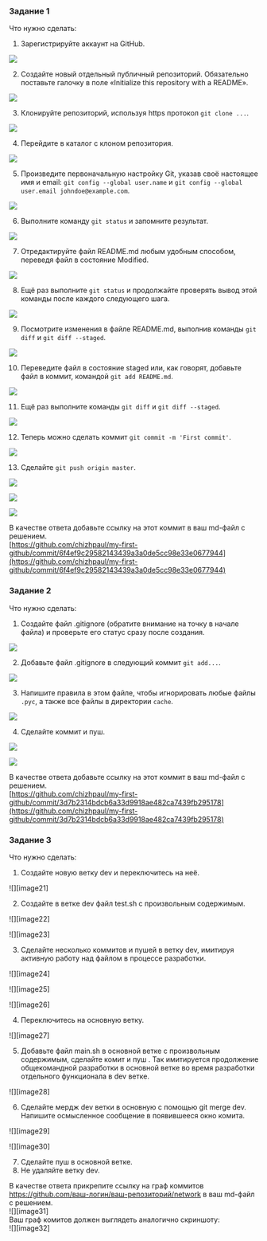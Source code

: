 ### **Задание 1**

Что нужно сделать:

1. Зарегистрируйте аккаунт на GitHub.

![](/img/1_1.jpg)

2. Создайте новый отдельный публичный репозиторий. Обязательно поставьте галочку в поле «Initialize this repository with a README».

![](/img/1_2.jpg)

3. Клонируйте репозиторий, используя https протокол `git clone ...`.

![](/img/1_3.jpg)

4. Перейдите в каталог с клоном репозитория.

![](/img/1_4.jpg)

5. Произведите первоначальную настройку Git, указав своё настоящее имя и email: `git config --global user.name` и `git config --global user.email johndoe@example.com`.

![](/img/1_5.jpg)

6. Выполните команду `git status` и запомните результат.

![](/img/1_6.jpg)

7. Отредактируйте файл README.md любым удобным способом, переведя файл в состояние Modified.

![](/img/1_7.jpg)

8. Ещё раз выполните `git status` и продолжайте проверять вывод этой команды после каждого следующего шага.

![](/img/1_8.jpg)

9. Посмотрите изменения в файле README.md, выполнив команды `git diff` и `git diff --staged`.

![](/img/1_9.jpg)

10. Переведите файл в состояние staged или, как говорят, добавьте файл в коммит, командой `git add README.md`.

![](/img/1_10.jpg)

11. Ещё раз выполните команды `git diff` и `git diff --staged`.

![](/img/1_11.jpg)

12. Теперь можно сделать коммит `git commit -m 'First commit'`.

![](/img/1_12.jpg)

13. Сделайте `git push origin master`.

![](/img/1_13_1.jpg)

![](/img/1_13_2.jpg)

![](/img/1_13_3.jpg) 

В качестве ответа добавьте ссылку на этот коммит в ваш md-файл с решением.  
[https://github.com/chizhpaul/my-first-github/commit/6f4ef9c29582143439a3a0de5cc98e33e0677944](https://github.com/chizhpaul/my-first-github/commit/6f4ef9c29582143439a3a0de5cc98e33e0677944)

### **Задание 2**

Что нужно сделать:

1. Создайте файл .gitignore (обратите внимание на точку в начале файла) и проверьте его статус сразу после создания.

![](/img/2_1.jpg)

2. Добавьте файл .gitignore в следующий коммит `git add...`.

![](/img/2_2.jpg)

3. Напишите правила в этом файле, чтобы игнорировать любые файлы `.pyc`, а также все файлы в директории `cache`.

![](/img/2_3.jpg)

4. Сделайте коммит и пуш.

![](/img/2_4.jpg)

![](/img/2_4_1.jpg) 

В качестве ответа добавьте ссылку на этот коммит в ваш md-файл с решением.  
[https://github.com/chizhpaul/my-first-github/commit/3d7b2314bdcb6a33d9918ae482ca7439fb295178](https://github.com/chizhpaul/my-first-github/commit/3d7b2314bdcb6a33d9918ae482ca7439fb295178)

### **Задание 3**

Что нужно сделать:

1. Создайте новую ветку dev и переключитесь на неё.

![][image21]

2. Создайте в ветке dev файл test.sh с произвольным содержимым.

![][image22]

![][image23]

3. Сделайте несколько коммитов и пушей в ветку dev, имитируя активную работу над файлом в процессе разработки.

![][image24]

![][image25]

![][image26]

4. Переключитесь на основную ветку.

![][image27]

5. Добавьте файл main.sh в основной ветке с произвольным содержимым, сделайте комит и пуш . Так имитируется продолжение общекомандной разработки в основной ветке во время разработки отдельного функционала в dev ветке.

![][image28]

6. Сделайте мердж dev ветки в основную с помощью git merge dev. Напишите осмысленное сообщение в появившееся окно комита.

![][image29]

![][image30]

7. Сделайте пуш в основной ветке.  
8. Не удаляйте ветку dev.

В качестве ответа прикрепите ссылку на граф коммитов https://github.com/ваш-логин/ваш-репозиторий/network в ваш md-файл с решением.  
![][image31]  
Ваш граф комитов должен выглядеть аналогично скриншоту:  
![][image32]  
